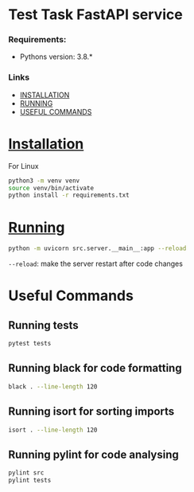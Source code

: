 # Test Task FastAPI service

### Requirements:

- Pythons version: 3.8.*

### Links
- [INSTALLATION](#installation)
- [RUNNING](#running)
- [USEFUL COMMANDS](#useful-commands)


# [Installation](#links)

For Linux
```bash
python3 -m venv venv
source venv/bin/activate
python install -r requirements.txt
```

# [Running](#links)

```bash
python -m uvicorn src.server.__main__:app --reload 
```
`--reload`: make the server restart after code changes

# Useful Commands

## Running tests

```bash
pytest tests
```

## Running black for code formatting

```bash
black . --line-length 120
```

## Running isort for sorting imports

```bash
isort . --line-length 120
```

## Running pylint for code analysing

```bash
pylint src
pylint tests
```
